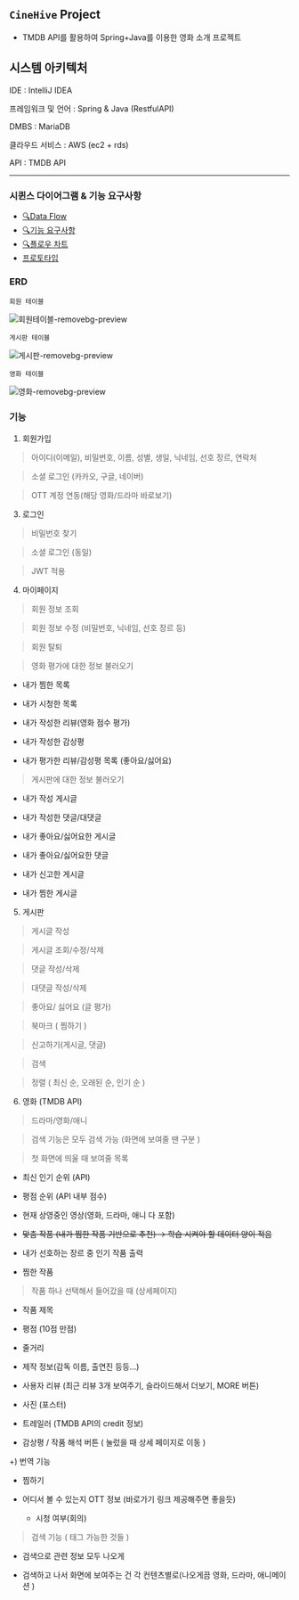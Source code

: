 ## `CineHive` Project
- TMDB API를 활용하여 Spring+Java를 이용한 영화 소개 프로젝트 
## 시스템 아키텍처

IDE : IntelliJ IDEA

프레임워크 및 언어 : Spring & Java (RestfulAPI)

DMBS : MariaDB

클라우드 서비스 : AWS (ec2 + rds)

API : TMDB API

---

### 시퀸스 다이어그램 & 기능 요구사항
- <a href="https://www.notion.so/15b8dbd47b68804dbbc5fcd38456ac7c?pvs=13" class="no-underline">🔍Data Flow</a>
- <a href="https://o365deu-my.sharepoint.com/:x:/g/personal/20193182_office_deu_ac_kr/EQp7XdyTBDhBiZ5o-DJJEzQBmfE28vab2-ylCRDJKjSFrw" class="no-underline">🔍기능 요구사항</a>
- <a href="https://www.notion.so/15d8dbd47b68804e8740e8b8a5c77c04?pvs=4" class="no-underline">🔍플로우 차트</a>
- [프로토타입](https://www.figma.com/design/pVakiN6E5WK5N9gSGRHN5f/CineHive?node-id=0-1&t=jtmkunevVoipEOyh-1)

### ERD

`회원 테이블`
   
![회원테이블-removebg-preview](https://github.com/user-attachments/assets/707d7942-309b-437a-98f5-b3646881de16)

`게시판 테이블`

![게시판-removebg-preview](https://github.com/user-attachments/assets/1843d57a-2377-4551-8772-1ae8e2dbc384)

`영화 테이블`

![영화-removebg-preview](https://github.com/user-attachments/assets/a0af7c4c-4185-4ccf-856d-f2d069edc742)

### 기능
1. 회원가입
> 아이디(이메일), 비밀번호, 이름, 성별, 생일, 닉네임, 선호 장르, 연락처

> 소셜 로그인 (카카오, 구글, 네이버)

> OTT 계정 연동(해당 영화/드라마 바로보기)

3. 로그인
> 비밀번호 찾기

>  소셜 로그인 (동일)

>  JWT 적용

4. 마이페이지
> 회원 정보 조회

> 회원 정보 수정 (비밀번호, 닉네임, 선호 장르 등)

> 회원 탈퇴

> 영화 평가에 대한 정보 불러오기

- 내가 찜한 목록

- 내가 시청한 목록

- 내가 작성한 리뷰(영화 점수 평가)

- 내가 작성한 감상평

- 내가 평가한 리뷰/감성평 목록 (좋아요/싫어요)

> 게시판에 대한 정보 불러오기

- 내가 작성 게시글
  
- 내가 작성한 댓글/대댓글
  
- 내가 좋아요/싫어요한 게시글

- 내가 좋아요/싫어요한 댓글
  
- 내가 신고한 게시글
  
- 내가 찜한 게시글

5. 게시판
   
> 게시글 작성

> 게시글 조회/수정/삭제

> 댓글 작성/삭제

> 대댓글 작성/삭제

> 좋아요/ 싫어요 (글 평가)

> 북마크 ( 찜하기 )

> 신고하기(게시글, 댓글)

> 검색

> 정렬 ( 최신 순, 오래된 순, 인기 순 )

6. 영화 (TMDB API)
> 드라마/영화/애니

> 검색 기능은 모두 검색 가능 (화면에 보여줄 땐 구분 )

> 첫 화면에 띄울 때 보여줄 목록

- 최신 인기 순위 (API)
  
- 평점 순위 (API 내부 점수)
  
- 현재 상영중인 영상(영화, 드라마, 애니 다 포함)
  
- ~~맞춤 작품 (내가 찜한 작품 기반으로 추천) → 학습 시켜야 할 데이터 양이 적음~~
- 내가 선호하는 장르 중 인기 작품 출력
  
- 찜한 작품

> 작품 하나 선택해서 들어갔을 때 (상세페이지)
- 작품 제목
  
- 평점 (10점 만점)
- 줄거리
  
- 제작 정보(감독 이름, 출연진 등등…)
  
- 사용자 리뷰 (최근 리뷰 3개 보여주기, 슬라이드해서 더보기, MORE 버튼)
  
- 사진 (포스터)
  
- 트레일러 (TMDB API의 credit 정보)
  
- 감상평 / 작품 해석 버튼 ( 눌렀을 때 상세 페이지로 이동 )
  
+) 번역 기능
- 찜하기
  
- 어디서 볼 수 있는지 OTT 정보 (바로가기 링크 제공해주면 좋을듯)
    - 시청 여부(회의)

> 검색 기능 ( 태그 가능한 것들 )

- 검색으로 관련 정보 모두 나오게
  
- 검색하고 나서 화면에 보여주는 건 각 컨텐츠별로(나오게끔 영화, 드라마, 애니메이션 )
